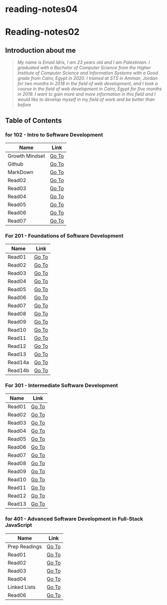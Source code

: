 # reading-notes04

# Reading-notes02

## Introduction about me
> *My name is Emad Idris, I am 23 years old and I am Palestinian. I graduated with a Bachelor of Computer Science from the Higher Institute of Computer Science and Information Systems with a Good grade from Cairo, Egypt in 2020. I trained at STS in Amman, Jordan for two months in 2018 in the field of web development, and I took a course in the field of web development in Cairo, Egypt for five months in 2019. I want to gain more and more information in this field and I would like to develop myself in my field of work and be better than before*


## Table of Contents


### for 102 - Intro to Software Development

Name | Link 
-----| -----
Growth Mindset | [Go To](https://emadidris.github.io/reading-notes04/102/GrowthMindset)
Github         | [Go To](https://emadidris.github.io/reading-notes04/102/Github)
MarkDown       | [Go To](https://emadidris.github.io/reading-notes04/102/MarkDown)
Read02         | [Go To](https://emadidris.github.io/reading-notes04/102/Read02)
Read03         | [Go To](https://emadidris.github.io/reading-notes04/102/Read03)
Read04         | [Go To](https://emadidris.github.io/reading-notes04/102/Read04)
Read05         | [Go To](https://emadidris.github.io/reading-notes04/102/Read05)
Read06         | [Go To](https://emadidris.github.io/reading-notes04/102/Read06)
Read07         | [Go To](https://emadidris.github.io/reading-notes04/102/Read07)

### For 201 - Foundations of Software Development

Name | Link 
-----| -----
Read01         | [Go To](https://emadidris.github.io/reading-notes04/201/class-01)
Read02         | [Go To](https://emadidris.github.io/reading-notes04/201/class-02)
Read03         | [Go To](https://emadidris.github.io/reading-notes04/201/class-03)
Read04         | [Go To](https://emadidris.github.io/reading-notes04/201/class-04)
Read05         | [Go To](https://emadidris.github.io/reading-notes04/201/class-05)
Read06         | [Go To](https://emadidris.github.io/reading-notes04/201/class-06)
Read07         | [Go To](https://emadidris.github.io/reading-notes04/201/class-07)                        
Read08         | [Go To](https://emadidris.github.io/reading-notes04/201/class-08)
Read09         | [Go To](https://emadidris.github.io/reading-notes04/201/class-09)
Read10         | [Go To](https://emadidris.github.io/reading-notes04/201/class-10)
Read11         | [Go To](https://emadidris.github.io/reading-notes04/201/class-11)
Read12         | [Go To](https://emadidris.github.io/reading-notes04/201/class-12)
Read13         | [Go To](https://emadidris.github.io/reading-notes04/201/class-13)
Read14a        | [Go To](https://emadidris.github.io/reading-notes04/201/class-14a)
Read14b        | [Go To](https://emadidris.github.io/reading-notes04/201/class-14b)

### For 301 - Intermediate Software Development

Name | Link 
-----| -----
Read01         | [Go To](https://emadidris.github.io/reading-notes04/301/class-01)
Read02         | [Go To](https://emadidris.github.io/reading-notes04/301/class-02)
Read03         | [Go To](https://emadidris.github.io/reading-notes04/301/class-03)
Read04         | [Go To](https://emadidris.github.io/reading-notes04/301/class-04)
Read05         | [Go To](https://emadidris.github.io/reading-notes04/301/class-05)
Read06         | [Go To](https://emadidris.github.io/reading-notes04/301/class-06)
Read07         | [Go To](https://emadidris.github.io/reading-notes04/301/class-07)
Read08         | [Go To](https://emadidris.github.io/reading-notes04/301/class-08)
Read09         | [Go To](https://emadidris.github.io/reading-notes04/301/class-09)
Read10         | [Go To](https://emadidris.github.io/reading-notes04/301/class-10)
Read11         | [Go To](https://emadidris.github.io/reading-notes04/301/class-11)
Read12         | [Go To](https://emadidris.github.io/reading-notes04/301/class-12)
Read13         | [Go To](https://emadidris.github.io/reading-notes04/301/class-13)

### for 401 - Advanced Software Development in Full-Stack JavaScript

Name | Link 
-----| -----
Prep Readings | [Go To](https://emadidris.github.io/reading-notes04/401/prep-01)
Read01        | [Go To](https://emadidris.github.io/reading-notes04/401/read01)
Read02        | [Go To](https://emadidris.github.io/reading-notes04/401/read02)
Read03        | [Go To](https://emadidris.github.io/reading-notes04/401/read03)
Read04        | [Go To](https://emadidris.github.io/reading-notes04/401/read04)
Linked Lists  | [Go To](https://emadidris.github.io/reading-notes04/401/read05)
Read06        | [Go To](https://emadidris.github.io/reading-notes04/401/read06)




